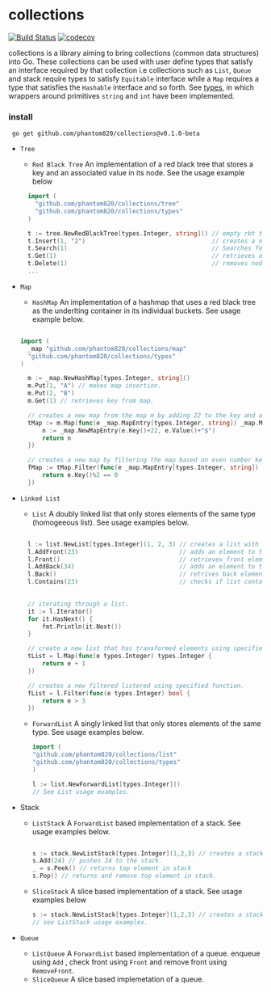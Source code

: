 # collections
[![Build Status](https://app.travis-ci.com/phantom820/collections.svg?branch=main)](https://app.travis-ci.com/phantom820/collections) [![codecov](https://codecov.io/gh/phantom820/collections/branch/main/graph/badge.svg?token=TY4FD26RP0)](https://codecov.io/gh/phantom820/collections)

collections is a library aiming to bring collections (common data structures) into Go. These collections can be used with user define types that satisfy an interface required by that collection i.e collections such as `List`, `Queue` and stack require types to satisfy `Equitable` interface while a `Map` requires a type that satisfies the `Hashable` interface and so forth. See [types](https://github.com/phantom820/collections/blob/main/types/types.go), in which wrappers around primitives `string` and `int` have been implemented. 

### install 
` go get github.com/phantom820/collections@v0.1.0-beta`

- `Tree`
  - `Red Black Tree`
  An implementation  of a red black tree that stores a key and an associated value in its node. See the usage example below
  ```go
    import (
      "github.com/phantom820/collections/tree"
      "github.com/phantom820/collections/types"
    )

    t := tree.NewRedBlackTree[types.Integer, string]() // empty rbt that uses Integer as a key and string for associated value.
    t.Insert(1, "2")                                   // creates a node  (1,"2").
    t.Search(1)                                        // Searches for a node with the key 1.
    t.Get(1)                                           // retrieves a node with the key 1.
    t.Delete(1)                                        // removes node with key 1 from the tree
    ...
  ```

- `Map`
  - `HashMap`
  An implementation of a hashmap that uses a red black tree as the underlting container in its individual buckets. See usage example below.
  ```go

  import (
    _map "github.com/phantom820/collections/map"
    "github.com/phantom820/collections/types"
  )

	m := _map.NewHashMap[types.Integer, string]()
	m.Put(1, "A") // makes map insertion.
	m.Put(2, "B")
	m.Get(1) // retrieves key from map.

	// creates a new map from the map m by adding 22 to the key and appending "$" to value.
	tMap := m.Map(func(e _map.MapEntry[types.Integer, string]) _map.MapEntry[types.Integer, string] {
		n := _map.NewMapEntry(e.Key()+22, e.Value()+"$")
		return n
	})

	// creates a new map by filtering the map based on even number key values.
	fMap := tMap.Filter(func(e _map.MapEntry[types.Integer, string]) bool {
		return e.Key()%2 == 0
	})
  ```

- `Linked List`
  - `List`
  A doubly linked list that only stores elements of the same type (homogeeous list). See usage examples below.
  ```go
  
	l := list.NewList[types.Integer](1, 2, 3) // creates a list with element 1,2,3 .
	l.AddFront(23)                            // adds an element to the front of the list.
	l.Front()                                 // retrieves front element of list.
	l.AddBack(34)                             // adds an element to the back of the list an alias for Add.
	l.Back()                                  // retrives back element of list.
	l.Contains(23)                            // checks if list contains 23.

	
	// iterating through a list.
	it := l.Iterator() 
	for it.HasNext() {
		fmt.Println(it.Next())
	}

	// create a new list that has transformed elements using specified function
	tList = l.Map(func(e types.Integer) types.Integer {
		return e + 1
	})

	// creates a new filtered listered using specified function.
	fList = l.Filter(func(e types.Integer) bool {
		return e > 3
	})
  ```

  - `ForwardList`
  A singly linked list that only stores elements of the same type. See usage examples below.
	```go
	import (
	"github.com/phantom820/collections/list"
	"github.com/phantom820/collections/types"
	)
	
	l := list.NewForwardList[types.Integer]()
	// See List usage examples.
	```

- Stack 
  - `ListStack`
  A `ForwardList` based implementation of a stack. See usage examples below.
	```go
	
	s := stack.NewListStack[types.Integer](1,2,3) // creates a stack i which the top is 3.
	s.Add(24) // pushes 24 to the stack.
	_ = s.Peek() // returns top element in stack
	s.Pop() // returns and remove top element in stack.

  - `SliceStack` 
  A slice based implementation of a stack. See usage examples below
	```go
	s := stack.NewListStack[types.Integer](1,2,3) // creates a stack i which the top is 3.
	// see ListStack usage examples.
	```
- `Queue`
	- `ListQueue` 
	A `ForwardList` based implementation of a queue. enqueue using `Add` , check front using `Front` and remove front using `RemoveFront`.
	-  `SliceQueue`
	A slice based implemetation of a queue.
